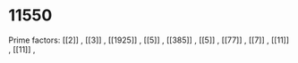 # 11550

Prime factors: [[2]] , [[3]] , [[1925]] , [[5]] , [[385]] , [[5]] , [[77]] , [[7]] , [[11]] , [[11]] , 